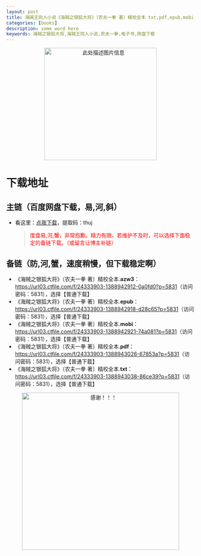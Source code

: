 ```yaml
---
layout: post
title: 海贼王同人小说《海贼之银狐大将》〔农夫一拳 著〕精校全本 txt,pdf,epub,mobi,azw3 电子书网盘下载
categories: [books]
description: some word here
keywords: 海贼之银狐大将,海贼王同人小说,农夫一拳,电子书,网盘下载
---
```


<div align="center"><img src="https://qweree.cn/wp-content/uploads/2024/10/hzzyhdj-tuya.jpg" alt="此处描述图片信息" width="300px" height="auto"></div>

# 下载地址

## 主链（百度网盘下载，易,河,斜）

- 看这里：[点我下载](https://pan.baidu.com/s/1iMXUbSbtZQZjDcqDmnWUyw?pwd=thuj)，提取码：thuj

  > <p style="color:red" >度盘易,河,蟹，非常抱歉。精力有限，若维护不及时，可以选择下面稳定的备链下载。（或留言让博主补链）</p>

## 备链（防,河,蟹，速度稍慢，但下载稳定啊）

- 《海贼之银狐大将》〔农夫一拳 著〕精校全本.**azw3**：<https://url03.ctfile.com/f/24333903-1388942912-0a0fd0?p=5831>（访问密码：5831），选择【普通下载】
- 《海贼之银狐大将》〔农夫一拳 著〕精校全本.**epub**：<https://url03.ctfile.com/f/24333903-1388942918-d28c65?p=5831>（访问密码：5831），选择【普通下载】
- 《海贼之银狐大将》〔农夫一拳 著〕精校全本.**mobi**：<https://url03.ctfile.com/f/24333903-1388942921-74a081?p=5831>（访问密码：5831），选择【普通下载】
- 《海贼之银狐大将》〔农夫一拳 著〕精校全本.**pdf**：<https://url03.ctfile.com/f/24333903-1388943026-67853a?p=5831>（访问密码：5831），选择【普通下载】
- 《海贼之银狐大将》〔农夫一拳 著〕精校全本.**txt**：<https://url03.ctfile.com/f/24333903-1388943038-86ce39?p=5831>（访问密码：5831），选择【普通下载】

<div align="center"><img src="https://pic.imgdb.cn/item/6707df6bd29ded1a8ce37031.gif" alt="感谢！！！" width="420px" height="auto"/></div>
